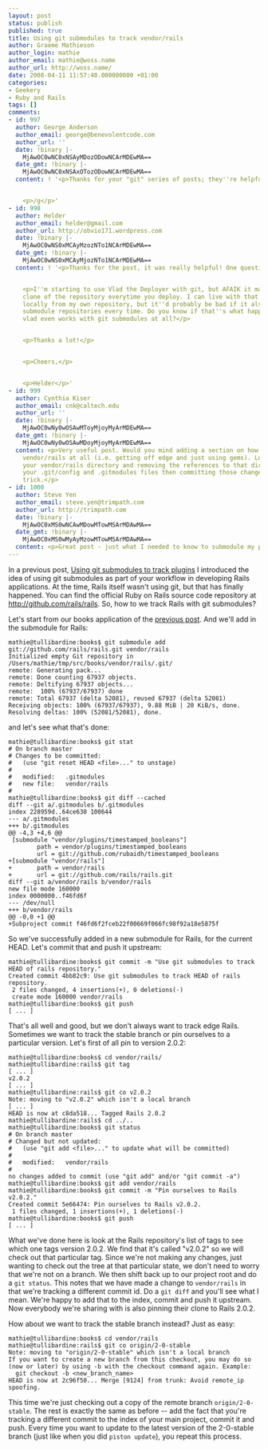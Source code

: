 ```yaml
---
layout: post
status: publish
published: true
title: Using git submodules to track vendor/rails
author: Graeme Mathieson
author_login: mathie
author_email: mathie@woss.name
author_url: http://woss.name/
date: 2008-04-11 11:57:40.000000000 +01:00
categories:
- Geekery
- Ruby and Rails
tags: []
comments:
- id: 997
  author: George Anderson
  author_email: george@benevolentcode.com
  author_url: ''
  date: !binary |-
    MjAwOC0wNC0xNSAyMDozODowNCArMDEwMA==
  date_gmt: !binary |-
    MjAwOC0wNC0xNSAxOTozODowNCArMDEwMA==
  content: ! '<p>Thanks for your "git" series of posts; they''re helpful.</p>


    <p>/g</p>'
- id: 998
  author: Helder
  author_email: helder@gmail.com
  author_url: http://obvio171.wordpress.com
  date: !binary |-
    MjAwOC0wNS0xMCAyMzozNTo1NCArMDEwMA==
  date_gmt: !binary |-
    MjAwOC0wNS0xMCAyMjozNTo1NCArMDEwMA==
  content: ! '<p>Thanks for the post, it was really helpful! One question:</p>


    <p>I''m starting to use Vlad the Deployer with git, but AFAIK it makes a whole
    clone of the repository everytime you deploy. I can live with that if it''s cloning
    locally from my own repository, but it''d probably be bad if it also cloned entire
    submodule repositories every time. Do you know if that''s what happens? Or if
    vlad even works with git submodules at all?</p>


    <p>Thanks a lot!</p>


    <p>Cheers,</p>


    <p>Helder</p>'
- id: 999
  author: Cynthia Kiser
  author_email: cnk@caltech.edu
  author_url: ''
  date: !binary |-
    MjAwOC0wNy0wOSAwMToyMjoyMyArMDEwMA==
  date_gmt: !binary |-
    MjAwOC0wNy0wOSAwMDoyMjoyMyArMDEwMA==
  content: <p>Very useful post. Would you mind adding a section on how to quit using
    vendor/rails at all (i.e. getting off edge and just using gems). Looks  like deleting
    your vendor/rails directory and removing the references to that directory from
    your .git/config and .gitmodules files then committing those changes does the
    trick.</p>
- id: 1000
  author: Steve Yen
  author_email: steve.yen@trimpath.com
  author_url: http://trimpath.com
  date: !binary |-
    MjAwOC0xMS0wNCAwMDowMTowMSArMDAwMA==
  date_gmt: !binary |-
    MjAwOC0xMS0wMyAyMzowMTowMSArMDAwMA==
  content: <p>Great post - just what I needed to know to submodule my plugins.</p>
---
```

In a previous post, [Using git submodules to track plugins](http://woss.name/2008/04/09/using-git-submodules-to-track-vendorrails/)
I introduced the idea of using git submodules as part of your workflow in
developing Rails applications. At the time, Rails itself wasn't using git, but
that has finally happened. You can find the official Ruby on Rails source code
repository at <http://github.com/rails/rails>. So, how to we track Rails with
git submodules?

Let's start from our books application of the [previous post](http://woss.name/2008/04/09/using-git-submodules-to-track-vendorrails/).
And we'll add in the submodule for Rails:

    mathie@tullibardine:books$ git submodule add git://github.com/rails/rails.git vendor/rails
    Initialized empty Git repository in /Users/mathie/tmp/src/books/vendor/rails/.git/
    remote: Generating pack...
    remote: Done counting 67937 objects.
    remote: Deltifying 67937 objects...
    remote:  100% (67937/67937) done
    remote: Total 67937 (delta 52081), reused 67937 (delta 52081)
    Receiving objects: 100% (67937/67937), 9.88 MiB | 20 KiB/s, done.
    Resolving deltas: 100% (52081/52081), done.

and let's see what that's done:

    mathie@tullibardine:books$ git stat
    # On branch master
    # Changes to be committed:
    #   (use "git reset HEAD <file>..." to unstage)
    #
    #	modified:   .gitmodules
    #	new file:   vendor/rails
    #
    mathie@tullibardine:books$ git diff --cached
    diff --git a/.gitmodules b/.gitmodules
    index 228959d..64ce630 100644
    --- a/.gitmodules
    +++ b/.gitmodules
    @@ -4,3 +4,6 @@
     [submodule "vendor/plugins/timestamped_booleans"]
            path = vendor/plugins/timestamped_booleans
            url = git://github.com/rubaidh/timestamped_booleans
    +[submodule "vendor/rails"]
    +       path = vendor/rails
    +       url = git://github.com/rails/rails.git
    diff --git a/vendor/rails b/vendor/rails
    new file mode 160000
    index 0000000..f46fd6f
    --- /dev/null
    +++ b/vendor/rails
    @@ -0,0 +1 @@
    +Subproject commit f46fd6f2fceb22f00669f066fc98f92a18e5875f

So we've successfully added in a new submodule for Rails, for the current
HEAD. Let's commit that and push it upstream:

    mathie@tullibardine:books$ git commit -m "Use git submodules to track HEAD of rails repository."
    Created commit 4bb82c9: Use git submodules to track HEAD of rails repository.
     2 files changed, 4 insertions(+), 0 deletions(-)
     create mode 160000 vendor/rails
    mathie@tullibardine:books$ git push
    [ ... ]

That's all well and good, but we don't always want to track edge Rails.
Sometimes we want to track the stable branch or pin ourselves to a particular
version. Let's first of all pin to version 2.0.2:

    mathie@tullibardine:books$ cd vendor/rails/
    mathie@tullibardine:rails$ git tag
    [ ... ]
    v2.0.2
    [ ... ]
    mathie@tullibardine:rails$ git co v2.0.2
    Note: moving to "v2.0.2" which isn't a local branch
    [ ... ]
    HEAD is now at c8da518... Tagged Rails 2.0.2
    mathie@tullibardine:rails$ cd ../..
    mathie@tullibardine:books$ git status
    # On branch master
    # Changed but not updated:
    #   (use "git add <file>..." to update what will be committed)
    #
    #	modified:   vendor/rails
    #
    no changes added to commit (use "git add" and/or "git commit -a")
    mathie@tullibardine:books$ git add vendor/rails
    mathie@tullibardine:books$ git commit -m "Pin ourselves to Rails v2.0.2."
    Created commit 5e66474: Pin ourselves to Rails v2.0.2.
     1 files changed, 1 insertions(+), 1 deletions(-)
    mathie@tullibardine:books$ git push
    [ ... ]

What we've done here is look at the Rails repository's list of tags to see
which one tags version 2.0.2. We find that it's called "v2.0.2" so we will
check out that particular tag. Since we're not making any changes, just
wanting to check out the tree at that particular state, we don't need to worry
that we're not on a branch. We then shift back up to our project root and do a
`git status`. This notes that we have made a change to `vendor/rails` in that
we're tracking a different commit id. Do a `git diff` and you'll see what I
mean. We're happy to add that to the index, commit and push it upstream. Now
everybody we're sharing with is also pinning their clone to Rails 2.0.2.

How about we want to track the stable branch instead?  Just as easy:

    mathie@tullibardine:books$ cd vendor/rails
    mathie@tullibardine:rails$ git co origin/2-0-stable
    Note: moving to "origin/2-0-stable" which isn't a local branch
    If you want to create a new branch from this checkout, you may do so
    (now or later) by using -b with the checkout command again. Example:
      git checkout -b <new_branch_name>
    HEAD is now at 2c96f50... Merge [9124] from trunk: Avoid remote_ip spoofing.

This time we're just checking out a copy of the remote branch
`origin/2-0-stable`. The rest is exactly the same as before -- add the fact
that you're tracking a different commit to the index of your main project,
commit it and push. Every time you want to update to the latest version of the
2-0-stable branch (just like when you did `piston update`), you repeat this
process.
